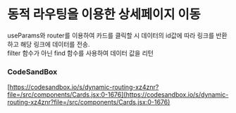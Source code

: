 # 동적 라우팅을 이용한 상세페이지 이동

useParams와 router를 이용하여 카드를 클릭할 시 데이터의 id값에 따라 링크를 반환하고 해당 링크에 데이터를 전송. \
filter 함수가 아닌 find 함수를 사용하여 데이터 값을 리턴

### CodeSandBox

[https://codesandbox.io/s/dynamic-routing-xz4znr?file=/src/components/Cards.jsx:0-1676](https://codesandbox.io/s/dynamic-routing-xz4znr?file=/src/components/Cards.jsx:0-1676)
